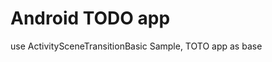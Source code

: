
Android TODO app 
===================================

use ActivitySceneTransitionBasic Sample, TOTO app as base


